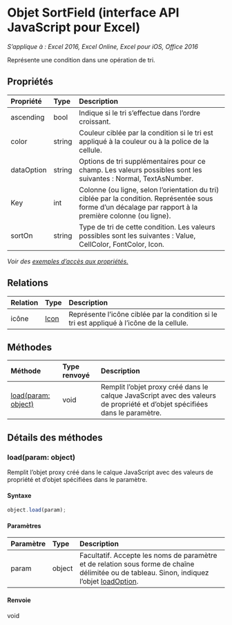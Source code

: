# <a name="sortfield-object-(javascript-api-for-excel)"></a>Objet SortField (interface API JavaScript pour Excel)

_S’applique à : Excel 2016, Excel Online, Excel pour iOS, Office 2016_

Représente une condition dans une opération de tri.

## <a name="properties"></a>Propriétés

| Propriété     | Type   |Description
|:---------------|:--------|:----------|
|ascending|bool|Indique si le tri s’effectue dans l’ordre croissant.|
|color|string|Couleur ciblée par la condition si le tri est appliqué à la couleur ou à la police de la cellule.|
|dataOption|string|Options de tri supplémentaires pour ce champ. Les valeurs possibles sont les suivantes : Normal, TextAsNumber.|
|Key|int|Colonne (ou ligne, selon l’orientation du tri) ciblée par la condition. Représentée sous forme d’un décalage par rapport à la première colonne (ou ligne).|
|sortOn|string|Type de tri de cette condition. Les valeurs possibles sont les suivantes : Value, CellColor, FontColor, Icon.|

_Voir des [exemples d’accès aux propriétés.](#property-access-examples)_

## <a name="relationships"></a>Relations
| Relation | Type   |Description|
|:---------------|:--------|:----------|
|icône|[Icon](icon.md)|Représente l’icône ciblée par la condition si le tri est appliqué à l’icône de la cellule.|

## <a name="methods"></a>Méthodes

| Méthode           | Type renvoyé    |Description|
|:---------------|:--------|:----------|
|[load(param: object)](#loadparam-object)|void|Remplit l’objet proxy créé dans le calque JavaScript avec des valeurs de propriété et d’objet spécifiées dans le paramètre.|

## <a name="method-details"></a>Détails des méthodes


### <a name="load(param:-object)"></a>load(param: object)
Remplit l’objet proxy créé dans le calque JavaScript avec des valeurs de propriété et d’objet spécifiées dans le paramètre.

#### <a name="syntax"></a>Syntaxe
```js
object.load(param);
```

#### <a name="parameters"></a>Paramètres
| Paramètre    | Type   |Description|
|:---------------|:--------|:----------|
|param|object|Facultatif. Accepte les noms de paramètre et de relation sous forme de chaîne délimitée ou de tableau. Sinon, indiquez l’objet [loadOption](loadoption.md).|

#### <a name="returns"></a>Renvoie
void
